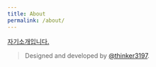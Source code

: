 ```yaml
---
title: About
permalink: /about/
---
```


<p class="heavy-title"><a href="http://github.com/thinker3197/Ink">자기소개입니다.</a> </p>

>Designed and developed by [@thinker3197](https://github.com/thinker3197).
